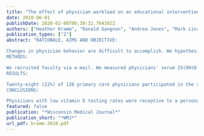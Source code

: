```yaml
---
title: "The effect of physician workload on an educational intervention to increase vitamin D screening"
date: 2010-06-01
publishDate: 2020-02-08T06:30:32.764102Z
authors: ["Heather Kramm", "Ronald Gangnon", "Andrea Jones", "Mark Linzer", "Karen Hansen"]
publication_types: ["2"]
abstract: "RATIONALE, AIMS AND OBJECTIVE:

Changes in physician behavior are difficult to accomplish. We hypothesized measuring physicians' vitamin D levels would increase measurement of their patients' levels.
METHODS:

We recruited faculty via e-mail. We measured physicians' serum 25(OH)D levels and asked them to complete a questionnaire created to assess the risk of vitamin D deficiency. Physicians received their vitamin D test results by mail. We monitored physicians' vitamin D testing rate per 100 patient visits in the 12 weeks before and after receipt of their own vitamin D test result.
RESULTS:

Twenty-eight (22%) of 126 primary care physicians participated in the study; all were Caucasian and 17 (61%) were women. Gender, practic type, and year of graduation from medical school were similar in participants and non-participants. Over half of participants took a multivitamin and a third took a vitamin D supplement. Although 6 (21%) reported a recent fracture, only 1 physician carried a diagnosis of osteopenia or osteoporosis. At baseline, geriatricians ordered 14 vitamin D tests per 100 patient visits, while internists and family practitioners ordered substantially fewer tests (2 and <1 tests per 100 visits, respectively). After study participation, vitamin D testing rates increased significantly among family practitioners (rate ratio 3.27, 95% CI 1.29-8.33) and internists (rate ratio 3.19, 95% CI 1.12-9.07). Physicians with heavier clinic workloads were half as likely (rate ratio 0.50, 95% CI 0.32-0.76) as those with lighter clinic workloads to increase vitamin D testing rates. Surprisingly, physicians with hypovitaminosis D demonstrated no change in vitamin D testing rates.
CONCLUSIONS:

Physicians with low vitamin D testing rates were receptive to a personal intervention involving measurement of their own vitamin D levels. High workload appeared to attenuate this effect. These novel but preliminary observations require confirmation in future studies."
featured: false
publication: "*Wisconsin Medical Journal*"
publication_short: "*WMJ*"
url_pdf: kramm-2010.pdf
---
```


